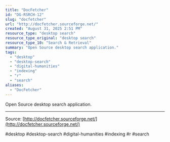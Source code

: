 ```yaml
---
title: "DocFetcher"
id: "DG-RSRCH-12"
slug: "docfetcher"
url: "http://docfetcher.sourceforge.net/"
created: "August 31, 2025 2:51 PM"
resource_type: "desktop search"
resource_type_original: "desktop search"
resource_type_10: "Search & Retrieval"
summary: "Open Source desktop search application."
tags:
  - "desktop"
  - "desktop-search"
  - "digital-humanities"
  - "indexing"
  - "r"
  - "search"
aliases:
  - "DocFetcher"
---
```


Open Source desktop search application.

---

Source: [http://docfetcher.sourceforge.net/](http://docfetcher.sourceforge.net/)

#desktop #desktop-search #digital-humanities #indexing #r #search
